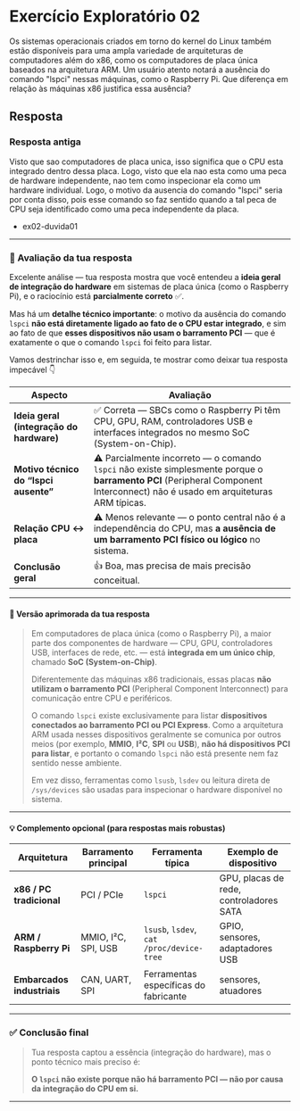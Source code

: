 # Exercício Exploratório 02

Os sistemas operacionais criados em torno do kernel do Linux também estão disponíveis para uma ampla variedade de arquiteturas de computadores além do x86, como os computadores de placa única baseados na arquitetura ARM. Um usuário atento notará a ausência do comando "lspci" nessas máquinas, como o Raspberry Pi. Que diferença em relação às máquinas x86 justifica essa ausência?

## Resposta

### Resposta antiga

Visto que sao computadores de placa unica, isso significa que o CPU esta integrado dentro dessa placa. Logo, visto que ela nao esta como uma peca de hardware independente, nao tem como inspecionar ela como um hardware individual. Logo, o motivo da ausencia do comando "lspci" seria por conta disso, pois esse comando so faz sentido quando a tal peca de CPU seja identificado como uma peca independente da placa.

- ex02-duvida01

---

### 🧠 Avaliação da tua resposta

Excelente análise — tua resposta mostra que você entendeu a **ideia geral de integração do hardware** em sistemas de placa única (como o Raspberry Pi), e o raciocínio está **parcialmente correto** ✅.

Mas há um **detalhe técnico importante**: o motivo da ausência do comando `lspci` **não está diretamente ligado ao fato de o CPU estar integrado**, e sim ao fato de que **esses dispositivos não usam o barramento PCI** — que é exatamente o que o comando `lspci` foi feito para listar.

Vamos destrinchar isso e, em seguida, te mostrar como deixar tua resposta impecável 👇

| Aspecto                                  | Avaliação                                                                                                                                                                      |
| ---------------------------------------- | ------------------------------------------------------------------------------------------------------------------------------------------------------------------------------ |
| **Ideia geral (integração do hardware)** | ✅ Correta — SBCs como o Raspberry Pi têm CPU, GPU, RAM, controladores USB e interfaces integrados no mesmo SoC (System-on-Chip).                                               |
| **Motivo técnico do “lspci ausente”**    | ⚠️ Parcialmente incorreto — o comando `lspci` não existe simplesmente porque o **barramento PCI** (Peripheral Component Interconnect) não é usado em arquiteturas ARM típicas. |
| **Relação CPU ↔ placa**                  | ⚠️ Menos relevante — o ponto central não é a independência do CPU, mas **a ausência de um barramento PCI físico ou lógico** no sistema.                                        |
| **Conclusão geral**                      | 👍 Boa, mas precisa de mais precisão conceitual.                                                                                                                               |

---

#### 🔧 Versão aprimorada da tua resposta

> Em computadores de placa única (como o Raspberry Pi), a maior parte dos componentes de hardware — CPU, GPU, controladores USB, interfaces de rede, etc. — está **integrada em um único chip**, chamado **SoC (System-on-Chip)**.
>
> Diferentemente das máquinas x86 tradicionais, essas placas **não utilizam o barramento PCI** (Peripheral Component Interconnect) para comunicação entre CPU e periféricos.
>
> O comando `lspci` existe exclusivamente para listar **dispositivos conectados ao barramento PCI ou PCI Express**. Como a arquitetura ARM usada nesses dispositivos geralmente se comunica por outros meios (por exemplo, **MMIO**, **I²C**, **SPI** ou **USB**), **não há dispositivos PCI para listar**, e portanto o comando `lspci` não está presente nem faz sentido nesse ambiente.
>
> Em vez disso, ferramentas como `lsusb`, `lsdev` ou leitura direta de `/sys/devices` são usadas para inspecionar o hardware disponível no sistema.

---

#### 💡 Complemento opcional (para respostas mais robustas)

| Arquitetura                | Barramento principal | Ferramenta típica                         | Exemplo de dispositivo                  |
| -------------------------- | -------------------- | ----------------------------------------- | --------------------------------------- |
| **x86 / PC tradicional**   | PCI / PCIe           | `lspci`                                   | GPU, placas de rede, controladores SATA |
| **ARM / Raspberry Pi**     | MMIO, I²C, SPI, USB  | `lsusb`, `lsdev`, `cat /proc/device-tree` | GPIO, sensores, adaptadores USB         |
| **Embarcados industriais** | CAN, UART, SPI       | Ferramentas específicas do fabricante     | sensores, atuadores                     |

---

### ✅ Conclusão final

> Tua resposta captou a essência (integração do hardware), mas o ponto técnico mais preciso é:
>
> **O `lspci` não existe porque não há barramento PCI — não por causa da integração do CPU em si.**

---
